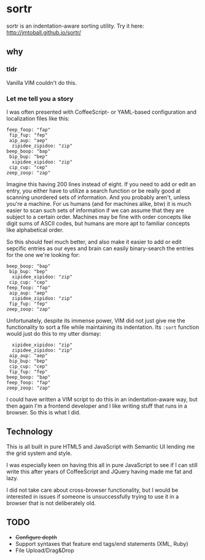 # sortr
sortr is an indentation-aware sorting utility. Try it here: http://jmtoball.github.io/sortr/

## why

### tldr
Vanilla VIM couldn't do this.

### Let me tell you a story
I was often presented with CoffeeScript- or YAML-based configuration and localization files like this:

```
feep_foop: "fap"
 fip_fup: "fep"
 aip_aup: "aep"
  zipidee_zipidoo: "zip"
beep_boop: "bap"
 bip_bup: "bep"
  xipidee_xipidoo: "zip"
 cip_cup: "cep"
zeep_zoop: "zap"
```

Imagine this having 200 lines instead of eight. If you need to add or edit an entry, you either have to utilize a search function or be really good at scanning unordered sets of information. And you probably aren't, unless you're a machine. For us humans (and for machines alike, btw) it is much easier to scan such sets of information if we can assume that they are subject to a certain order. Machines may be fine with order concepts like digit sums of ASCII codes, but humans are more apt to familiar concepts like alphabetical order.

So this should feel much better, and also make it easier to add or edit sepcific entries as our eyes and brain can easily binary-search the entries for the one we're looking for:

```
beep_boop: "bap"
 bip_bup: "bep"
  xipidee_xipidoo: "zip"
 cip_cup: "cep"
feep_foop: "fap"
 aip_aup: "aep"
  zipidee_zipidoo: "zip"
 fip_fup: "fep"
zeep_zoop: "zap"
```

Unfortunately, despite its immense power, VIM did not just give me the functionality to sort a file while maintaining its indentation. Its `:sort` function would just do this to my utter dismay:

```
  xipidee_xipidoo: "zip"
  zipidee_zipidoo: "zip"
 aip_aup: "aep"
 bip_bup: "bep"
 cip_cup: "cep"
 fip_fup: "fep"
beep_boop: "bap"
feep_foop: "fap"
zeep_zoop: "zap"
```

I could have written a VIM script to do this in an indentation-aware way, but then again I'm a frontend developer and I like writing stuff that runs in a browser. So this is what I did.

## Technology

This is all built in pure HTML5 and JavaScript with Semantic UI lending me the grid system and style.

I was especially keen on having this all in pure JavaScript to see if I can still write this after years of CoffeeScript and JQuery having made me fat and lazy.

I did not take care about cross-browser functionality, but I would be interested in issues if someone is unsuccessfully trying to use it in a browser that is not deliberately old.

## TODO

- ~~Configure depth~~
- Support syntaxes that feature end tags/end statements (XML, Ruby)
- File Upload/Drag&Drop
